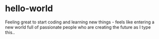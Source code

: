 # hello-world
Feeling great to start coding and learning new things - feels like entering a new world full of passionate people who are creating the future as I type this..
